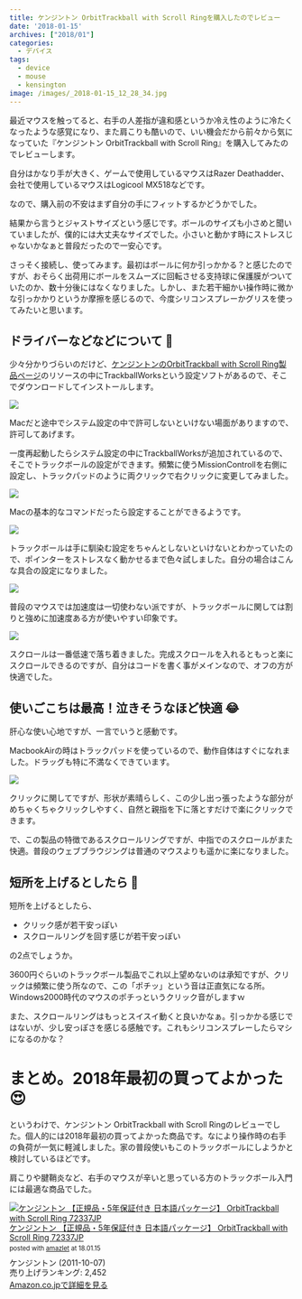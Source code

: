 ```yaml
---
title: ケンジントン OrbitTrackball with Scroll Ringを購入したのでレビュー
date: '2018-01-15'
archives: ["2018/01"]
categories:
  - デバイス
tags:
  - device
  - mouse
  - kensington
image: /images/_2018-01-15_12_28_34.jpg
---
```

最近マウスを触ってると、右手の人差指が違和感というか冷え性のように冷たくなったような感覚になり、また肩こりも酷いので、いい機会だから前々から気になっていた『ケンジントン OrbitTrackball with Scroll Ring』を購入してみたのでレビューします。

<!--more-->

自分はかなり手が大きく、ゲームで使用しているマウスはRazer Deathadder、会社で使用しているマウスはLogicool MX518などです。

なので、購入前の不安はまず自分の手にフィットするかどうかでした。

結果から言うとジャストサイズという感じです。ボールのサイズも小さめと聞いていましたが、僕的には大丈夫なサイズでした。小さいと動かす時にストレスじゃないかなぁと普段だったので一安心です。

さっそく接続し、使ってみます。最初はボールに何か引っかかる？と感じたのですが、おそらく出荷用にボールをスムーズに回転させる支持球に保護膜がついていたのか、数十分後にはなくなりました。しかし、また若干細かい操作時に微かな引っかかりというか摩擦を感じるので、今度シリコンスプレーかグリスを使ってみたいと思います。

## ドライバーなどなどについて 🔧

少々分かりづらいのだけど、[ケンジントンのOrbitTrackball with Scroll Ring製品ページ](https://www.kensington.com/ja/jp/4493/72337jp/orbit-scroll-ring-trackball)のリソースの中にTrackballWorksという設定ソフトがあるので、そこでダウンロードしてインストールします。

![](/images/2018-01-15_10-41-17.png)

Macだと途中でシステム設定の中で許可しないといけない場面がありますので、許可してあげます。

一度再起動したらシステム設定の中にTrackballWorksが追加されているので、そこでトラックボールの設定ができます。頻繁に使うMissionControllを右側に設定し、トラックパッドのように両クリックで右クリックに変更してみました。

![](/images/2018-01-15_11-46-01.png)

Macの基本的なコマンドだったら設定することができるようです。

![](/images/2018-01-15_11-47-23.png)

トラックボールは手に馴染む設定をちゃんとしないといけないとわかっていたので、ポインターをストレスなく動かせるまで色々試しました。自分の場合はこんな具合の設定になりました。

![](/images/2018-01-15_10-47-01.png)

普段のマウスでは加速度は一切使わない派ですが、トラックボールに関しては割りと強めに加速度ある方が使いやすい印象です。

![](/images/2018-01-15_10-48-22.png)

スクロールは一番低速で落ち着きました。完成スクロールを入れるともっと楽にスクロールできるのですが、自分はコードを書く事がメインなので、オフの方が快適でした。

## 使いごこちは最高！泣きそうなほど快適 😂

肝心な使い心地ですが、一言でいうと感動です。

MacbookAirの時はトラックパッドを使っているので、動作自体はすぐになれました。ドラッグも特に不満なくできています。

![](/images/2018-01-15_12-33-32.png)

クリックに関してですが、形状が素晴らしく、この少し出っ張ったような部分がめちゃくちゃクリックしやすく、自然と親指を下に落とすだけで楽にクリックできます。

で、この製品の特徴であるスクロールリングですが、中指でのスクロールがまた快適。普段のウェブブラウジングは普通のマウスよりも遥かに楽になりました。

## 短所を上げるとしたら 👀

短所を上げるとしたら、

* クリック感が若干安っぽい
* スクロールリングを回す感じが若干安っぽい

の2点でしょうか。

3600円ぐらいのトラックボール製品でこれ以上望めないのは承知ですが、クリックは頻繁に使う所なので、この「ポチッ」という音は正直気になる所。Windows2000時代のマウスのポチっというクリック音がしますｗ

また、スクロールリングはもっとスイスイ動くと良いかなぁ。引っかかる感じではないが、少し安っぽさを感じる感触です。これもシリコンスプレーしたらマシになるのかな？

# まとめ。2018年最初の買ってよかった 😍

というわけで、ケンジントン OrbitTrackball with Scroll Ringのレビューでした。個人的には2018年最初の買ってよかった商品です。なにより操作時の右手の負荷が一気に軽減しました。家の普段使いもこのトラックボールにしようかと検討しているほどです。

肩こりや腱鞘炎など、右手のマウスが辛いと思っている方のトラックボール入門には最適な商品でした。

<div class="amazlet-box" style="margin-bottom:0px;"><div class="amazlet-image" style="float:left;margin:0px 12px 1px 0px;"><a href="https://www.amazon.co.jp/exec/obidos/ASIN/B004QE4JXA/t4traw-22/ref=nosim/" name="amazletlink" target="_blank"><img src="https://images-fe.ssl-images-amazon.com/images/I/41Y1yoMYVvL._SL160_.jpg" alt="ケンジントン 【正規品・5年保証付き 日本語パッケージ】 OrbitTrackball with Scroll Ring 72337JP" style="border: none;" /></a></div><div class="amazlet-info" style="line-height:120%; margin-bottom: 10px"><div class="amazlet-name" style="margin-bottom:10px;line-height:120%"><a href="https://www.amazon.co.jp/exec/obidos/ASIN/B004QE4JXA/t4traw-22/ref=nosim/" name="amazletlink" target="_blank">ケンジントン 【正規品・5年保証付き 日本語パッケージ】 OrbitTrackball with Scroll Ring 72337JP</a><div class="amazlet-powered-date" style="font-size:80%;margin-top:5px;line-height:120%">posted with <a href="https://www.amazlet.com/" title="amazlet" target="_blank">amazlet</a> at 18.01.15</div></div><div class="amazlet-detail">ケンジントン (2011-10-07)<br />売り上げランキング: 2,452<br /></div><div class="amazlet-sub-info" style="float: left;"><div class="amazlet-link" style="margin-top: 5px"><a href="https://www.amazon.co.jp/exec/obidos/ASIN/B004QE4JXA/t4traw-22/ref=nosim/" name="amazletlink" target="_blank">Amazon.co.jpで詳細を見る</a></div></div></div><div class="amazlet-footer" style="clear: left"></div></div>
